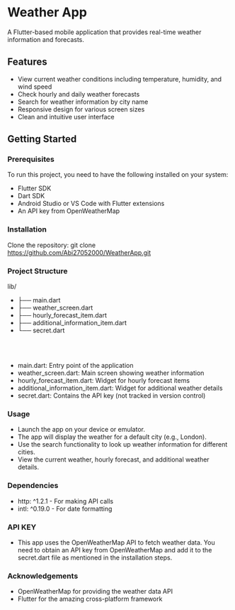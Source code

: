# Weather App

A Flutter-based mobile application that provides real-time weather information and forecasts.

## Features

- View current weather conditions including temperature, humidity, and wind speed
- Check hourly and daily weather forecasts
- Search for weather information by city name
- Responsive design for various screen sizes
- Clean and intuitive user interface

## Getting Started

### Prerequisites

To run this project, you need to have the following installed on your system:

- Flutter SDK
- Dart SDK
- Android Studio or VS Code with Flutter extensions
- An API key from OpenWeatherMap

### Installation

Clone the repository: git clone https://github.com/Abi27052000/WeatherApp.git

### Project Structure

lib/

- ├── main.dart
- ├── weather_screen.dart
- ├── hourly_forecast_item.dart
- ├── additional_information_item.dart
- └── secret.dart

<br><br>

- main.dart: Entry point of the application
- weather_screen.dart: Main screen showing weather information
- hourly_forecast_item.dart: Widget for hourly forecast items
- additional_information_item.dart: Widget for additional weather details
- secret.dart: Contains the API key (not tracked in version control)

### Usage

- Launch the app on your device or emulator.
- The app will display the weather for a default city (e.g., London).
- Use the search functionality to look up weather information for different cities.
- View the current weather, hourly forecast, and additional weather details.

### Dependencies

- http: ^1.2.1 - For making API calls
- intl: ^0.19.0 - For date formatting

### API KEY

- This app uses the OpenWeatherMap API to fetch weather data. You need to obtain an API key from OpenWeatherMap and add it to the secret.dart file as mentioned in the installation steps.

### Acknowledgements

- OpenWeatherMap for providing the weather data API
- Flutter for the amazing cross-platform framework
